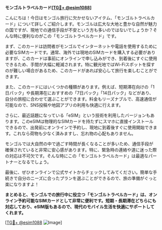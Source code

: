 **モンゴルトラベルカード[[TG💪+ @esim1088](https://t.me/s/esim1088)]**

こんにちは！今日はモンゴル旅行に欠かせないアイテム、「モンゴルトラベルカード」について詳しくご紹介します。モンゴルは広大な大地と豊かな自然が魅力の国ですが、現地での通信手段が不安という方も多いのではないでしょうか？そんな時に便利なのがこの「モンゴルトラベルカード」です。

まず、このカードは訪問者がモンゴルでインターネットや電話を使用するために必要なSIMカードです。通常、海外では現地のSIMカードを購入する必要がありますが、このカードは事前にオンラインで申し込みができ、到着後にすぐに使用できるため、手間が大幅に軽減されます。特に観光地ではWi-Fiスポットを探すのが難しい場合があるため、このカードがあれば安心して旅行を楽しむことができます。

また、このカードにはいくつかの種類があります。例えば、短期滞在向けの「1日パック」や長期滞在におすすめの「7日パック」「14日パック」などがあり、自分の旅程に合わせて選ぶことができます。料金もリーズナブルで、高速通信が可能なので、SNS投稿や地図アプリの利用も快適に行えます。

さらに、最近話題になっている「eSIM」という技術を利用したバージョンもあります。このeSIMは物理的なSIMカードを持たずにスマホに直接インストールできるので、出発前にオンラインで予約し、現地に到着後すぐに使用開始できます。これなら荷物も少なく済みますし、忘れ物の心配もありません。

モンゴルでは大自然の中で過ごす時間が長くなることが多いため、通信手段が確保されていると非常に安心感があります。特に、緊急時の連絡や道に迷った際の対応は不可欠です。そんな時にこの「モンゴルトラベルカード」は最適なパートナーとなるでしょう。

最後に、ぜひオンラインで公式サイトからチェックしてみてください。簡単な手続きで自分のニーズに合ったプランを選ぶことができるので、旅の準備がぐっと楽になりますよ！

**まとめると、モンゴルでの旅行中に役立つ「モンゴルトラベルカード」は、オンライン予約可能なSIMカードとして非常に便利です。短期・長期滞在どちらにも対応しており、eSIM版もあるので、現代のモバイル生活を快適にサポートしてくれます。**

[[TG💪+ @esim1088](https://t.me/s/esim1088) ![Image](https://i.postimg.cc/Y0z9fWf4/image.png)]